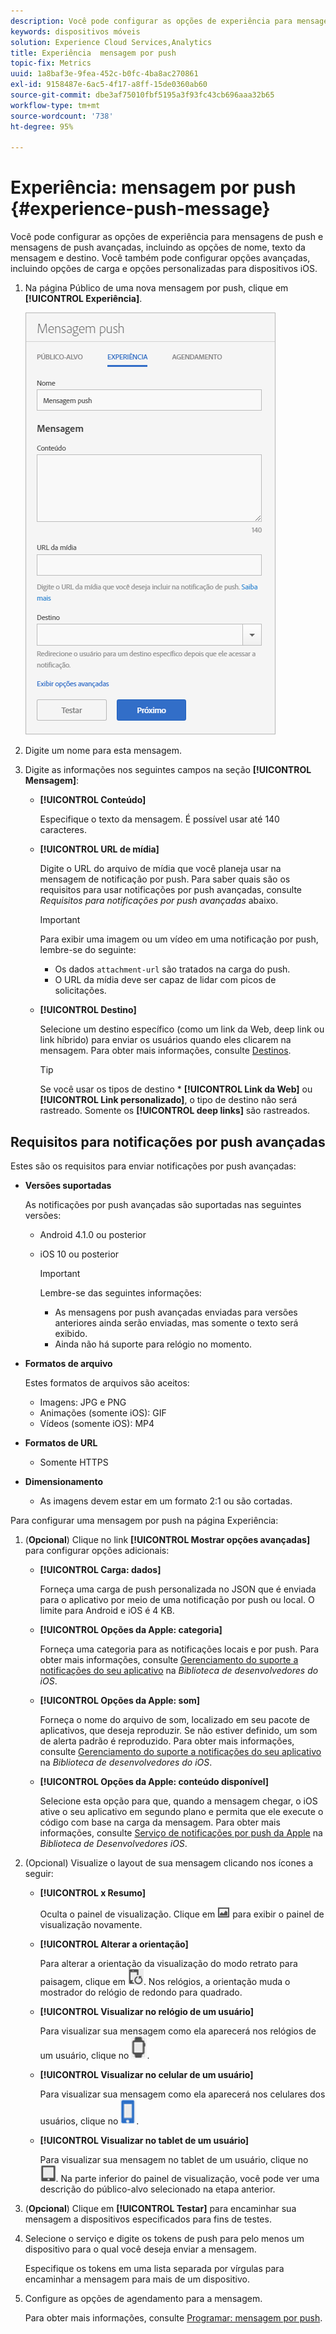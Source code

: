 ```yaml
---
description: Você pode configurar as opções de experiência para mensagens de push e mensagens de push avançadas, incluindo as opções de nome, texto da mensagem e destino. Você também pode configurar opções avançadas, incluindo opções de carga e opções personalizadas para dispositivos iOS.
keywords: dispositivos móveis
solution: Experience Cloud Services,Analytics
title: Experiência  mensagem por push
topic-fix: Metrics
uuid: 1a8baf3e-9fea-452c-b0fc-4ba8ac270861
exl-id: 9158487e-6ac5-4f17-a8ff-15de0360ab60
source-git-commit: dbe3af75010fbf5195a3f93fc43cb696aaa32b65
workflow-type: tm+mt
source-wordcount: '738'
ht-degree: 95%

---
```


# Experiência: mensagem por push {#experience-push-message}

Você pode configurar as opções de experiência para mensagens de push e mensagens de push avançadas, incluindo as opções de nome, texto da mensagem e destino. Você também pode configurar opções avançadas, incluindo opções de carga e opções personalizadas para dispositivos iOS.

1. Na página Público de uma nova mensagem por push, clique em **[!UICONTROL Experiência]**.

   ![tela de mensagem por push da experiência](assets/experience-push-message.png)

1. Digite um nome para esta mensagem.
1. Digite as informações nos seguintes campos na seção **[!UICONTROL Mensagem]**:

   * **[!UICONTROL Conteúdo]**

      Especifique o texto da mensagem. É possível usar até 140 caracteres.

   * **[!UICONTROL URL de mídia]**

      Digite o URL do arquivo de mídia que você planeja usar na mensagem de notificação por push. Para saber quais são os requisitos para usar notificações por push avançadas, consulte *Requisitos para notificações por push avançadas* abaixo.

      >[!IMPORTANT]
      >
      >Para exibir uma imagem ou um vídeo em uma notificação por push, lembre-se do seguinte:
      > * Os dados `attachment-url` são tratados na carga do push.
      > * O URL da mídia deve ser capaz de lidar com picos de solicitações.


   * **[!UICONTROL Destino]**

      Selecione um destino específico (como um link da Web, deep link ou link híbrido) para enviar os usuários quando eles clicarem na mensagem. Para obter mais informações, consulte [Destinos](/help/using/acquisition-main/c-create-destinations.md).

      >[!TIP]
      >
      >Se você usar os tipos de destino * **[!UICONTROL Link da Web]** ou **[!UICONTROL Link personalizado]**, o tipo de destino não será rastreado. Somente os **[!UICONTROL deep links]** são rastreados.

## Requisitos para notificações por push avançadas

Estes são os requisitos para enviar notificações por push avançadas:

* **Versões suportadas**

   As notificações por push avançadas são suportadas nas seguintes versões:
   * Android 4.1.0 ou posterior
   * iOS 10 ou posterior

      >[!IMPORTANT]
      >
      >Lembre-se das seguintes informações:
      >
      >* As mensagens por push avançadas enviadas para versões anteriores ainda serão enviadas, mas somente o texto será exibido.
      >* Ainda não há suporte para relógio no momento.


* **Formatos de arquivo**

   Estes formatos de arquivos são aceitos:
   * Imagens: JPG e PNG
   * Animações (somente iOS): GIF
   * Vídeos (somente iOS): MP4

* **Formatos de URL**
   * Somente HTTPS

* **Dimensionamento**
   * As imagens devem estar em um formato 2:1 ou são cortadas.

Para configurar uma mensagem por push na página Experiência:

1. (**Opcional**) Clique no link **[!UICONTROL Mostrar opções avançadas]** para configurar opções adicionais:

   * **[!UICONTROL Carga: dados]**

      Forneça uma carga de push personalizada no JSON que é enviada para o aplicativo por meio de uma notificação por push ou local. O limite para Android e iOS é 4 KB.

   * **[!UICONTROL Opções da Apple: categoria]**

      Forneça uma categoria para as notificações locais e por push. Para obter mais informações, consulte [Gerenciamento do suporte a notificações do seu aplicativo](https://developer.apple.com/library/content/documentation/NetworkingInternet/Conceptual/RemoteNotificationsPG/SupportingNotificationsinYourApp.html#//apple_ref/doc/uid/TP40008194-CH4-SW9) na *Biblioteca de desenvolvedores do iOS*.

   * **[!UICONTROL Opções da Apple: som]**

      Forneça o nome do arquivo de som, localizado em seu pacote de aplicativos, que deseja reproduzir. Se não estiver definido, um som de alerta padrão é reproduzido. Para obter mais informações, consulte [Gerenciamento do suporte a notificações do seu aplicativo](https://developer.apple.com/library/content/documentation/NetworkingInternet/Conceptual/RemoteNotificationsPG/SupportingNotificationsinYourApp.html#//apple_ref/doc/uid/TP40008194-CH4-SW10) na *Biblioteca de desenvolvedores do iOS*.

   * **[!UICONTROL Opções da Apple: conteúdo disponível]**

      Selecione esta opção para que, quando a mensagem chegar, o iOS ative o seu aplicativo em segundo plano e permita que ele execute o código com base na carga da mensagem. Para obter mais informações, consulte [Serviço de notificações por push da Apple](https://developer.apple.com/library/content/documentation/NetworkingInternet/Conceptual/RemoteNotificationsPG/APNSOverview.html#//apple_ref/doc/uid/TP40008194-CH8-SW1) na *Biblioteca de Desenvolvedores iOS*.

2. (Opcional) Visualize o layout de sua mensagem clicando nos ícones a seguir:

   * **[!UICONTROL x Resumo]**

      Oculta o painel de visualização. Clique em ![visualizar](assets/icon_preview.png) para exibir o painel de visualização novamente.

   * **[!UICONTROL Alterar a orientação]**

      Para alterar a orientação da visualização do modo retrato para paisagem, clique em ![orientação](assets/icon_orientation.png). Nos relógios, a orientação muda o mostrador do relógio de redondo para quadrado.

   * **[!UICONTROL Visualizar no relógio de um usuário]**

      Para visualizar sua mensagem como ela aparecerá nos relógios de um usuário, clique no ![ícone de observação](assets/icon_watch.png).

   * **[!UICONTROL Visualizar no celular de um usuário]**

      Para visualizar sua mensagem como ela aparecerá nos celulares dos usuários, clique no ![ícone de telefone](assets/icon_phone.png).

   * **[!UICONTROL Visualizar no tablet de um usuário]**

      Para visualizar sua mensagem no tablet de um usuário, clique no ![ícone do tablet](assets/icon_tablet.png).
   Na parte inferior do painel de visualização, você pode ver uma descrição do público-alvo selecionado na etapa anterior.

3. (**Opcional**) Clique em **[!UICONTROL Testar]** para encaminhar sua mensagem a dispositivos especificados para fins de testes.
4. Selecione o serviço e digite os tokens de push para pelo menos um dispositivo para o qual você deseja enviar a mensagem.

   Especifique os tokens em uma lista separada por vírgulas para encaminhar a mensagem para mais de um dispositivo.

5. Configure as opções de agendamento para a mensagem.

   Para obter mais informações, consulte [Programar: mensagem por push](/help/using/in-app-messaging/t-create-push-message/c-schedule-push-message.md).

